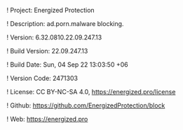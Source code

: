 ! Project: Energized Protection

! Description: ad.porn.malware blocking.

! Version: 6.32.0810.22.09.247.13

! Build Version: 22.09.247.13

! Build Date: Sun, 04 Sep 22 13:03:50 +06

! Version Code: 2471303

! License: CC BY-NC-SA 4.0, https://energized.pro/license

! Github: https://github.com/EnergizedProtection/block

! Web: https://energized.pro
